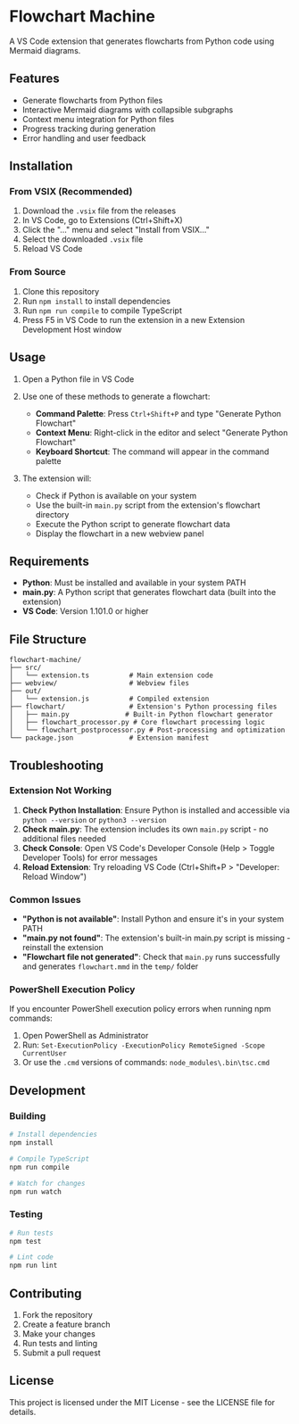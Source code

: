 # Flowchart Machine

A VS Code extension that generates flowcharts from Python code using Mermaid diagrams.

## Features

- Generate flowcharts from Python files
- Interactive Mermaid diagrams with collapsible subgraphs
- Context menu integration for Python files
- Progress tracking during generation
- Error handling and user feedback

## Installation

### From VSIX (Recommended)
1. Download the `.vsix` file from the releases
2. In VS Code, go to Extensions (Ctrl+Shift+X)
3. Click the "..." menu and select "Install from VSIX..."
4. Select the downloaded `.vsix` file
5. Reload VS Code

### From Source
1. Clone this repository
2. Run `npm install` to install dependencies
3. Run `npm run compile` to compile TypeScript
4. Press F5 in VS Code to run the extension in a new Extension Development Host window

## Usage

1. Open a Python file in VS Code
2. Use one of these methods to generate a flowchart:
   - **Command Palette**: Press `Ctrl+Shift+P` and type "Generate Python Flowchart"
   - **Context Menu**: Right-click in the editor and select "Generate Python Flowchart"
   - **Keyboard Shortcut**: The command will appear in the command palette

3. The extension will:
   - Check if Python is available on your system
   - Use the built-in `main.py` script from the extension's flowchart directory
   - Execute the Python script to generate flowchart data
   - Display the flowchart in a new webview panel

## Requirements

- **Python**: Must be installed and available in your system PATH
- **main.py**: A Python script that generates flowchart data (built into the extension)
- **VS Code**: Version 1.101.0 or higher

## File Structure

```
flowchart-machine/
├── src/
│   └── extension.ts          # Main extension code
├── webview/                  # Webview files
├── out/
│   └── extension.js          # Compiled extension
├── flowchart/                # Extension's Python processing files
│   ├── main.py              # Built-in Python flowchart generator
│   ├── flowchart_processor.py # Core flowchart processing logic
│   └── flowchart_postprocessor.py # Post-processing and optimization
└── package.json              # Extension manifest
```

## Troubleshooting

### Extension Not Working
1. **Check Python Installation**: Ensure Python is installed and accessible via `python --version` or `python3 --version`
2. **Check main.py**: The extension includes its own `main.py` script - no additional files needed
3. **Check Console**: Open VS Code's Developer Console (Help > Toggle Developer Tools) for error messages
4. **Reload Extension**: Try reloading VS Code (Ctrl+Shift+P > "Developer: Reload Window")

### Common Issues
- **"Python is not available"**: Install Python and ensure it's in your system PATH
- **"main.py not found"**: The extension's built-in main.py script is missing - reinstall the extension
- **"Flowchart file not generated"**: Check that `main.py` runs successfully and generates `flowchart.mmd` in the `temp/` folder

### PowerShell Execution Policy
If you encounter PowerShell execution policy errors when running npm commands:
1. Open PowerShell as Administrator
2. Run: `Set-ExecutionPolicy -ExecutionPolicy RemoteSigned -Scope CurrentUser`
3. Or use the `.cmd` versions of commands: `node_modules\.bin\tsc.cmd`

## Development

### Building
```bash
# Install dependencies
npm install

# Compile TypeScript
npm run compile

# Watch for changes
npm run watch
```

### Testing
```bash
# Run tests
npm test

# Lint code
npm run lint
```

## Contributing

1. Fork the repository
2. Create a feature branch
3. Make your changes
4. Run tests and linting
5. Submit a pull request

## License

This project is licensed under the MIT License - see the LICENSE file for details.
